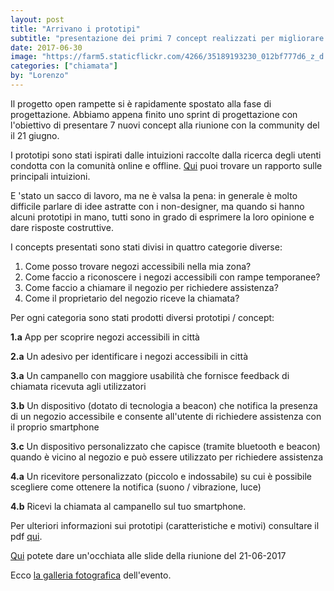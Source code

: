 ```yaml
---
layout: post
title: "Arrivano i prototipi"
subtitle: "presentazione dei primi 7 concept realizzati per migliorare l'esperienza di chiamata"
date: 2017-06-30
image: "https://farm5.staticflickr.com/4266/35189193230_012bf777d6_z_d.jpg"
categories: ["chiamata"]
by: "Lorenzo"
---
```


Il progetto open rampette si è rapidamente spostato alla fase di progettazione.
Abbiamo appena finito uno sprint di progettazione con l'obiettivo di presentare 7 nuovi concept alla riunione con la community del il 21 giugno.

I prototipi sono stati ispirati dalle intuizioni raccolte dalla ricerca degli utenti condotta con la comunità online e offline. [Qui](https://edgeryders.eu/t/open-rampette-la-chiamata-insights-from-the-questionnaire/839) puoi trovare un rapporto sulle principali intuizioni.

E 'stato un sacco di lavoro, ma ne è valsa la pena: in generale è molto difficile parlare di idee astratte con i non-designer, ma quando si hanno alcuni prototipi in mano, tutti sono in grado di esprimere la loro opinione e dare risposte costruttive.

I concepts presentati sono stati divisi in quattro categorie diverse:

1. Come posso trovare negozi accessibili nella mia zona?
2. Come faccio a riconoscere i negozi accessibili con rampe temporanee?
3. Come faccio a chiamare il negozio per richiedere assistenza?
4. Come il proprietario del negozio riceve la chiamata?

Per ogni categoria sono stati prodotti diversi prototipi / concept:

**1.a** App per scoprire negozi accessibili in città

**2.a** Un adesivo per identificare i negozi accessibili in città

**3.a** Un campanello con maggiore usabilità che fornisce feedback di chiamata ricevuta agli utilizzatori

**3.b** Un dispositivo (dotato di tecnologia a beacon) che notifica la presenza di un negozio accessibile e consente all'utente di richiedere assistenza con il proprio smartphone

**3.c** Un dispositivo personalizzato che capisce (tramite bluetooth e beacon) quando è vicino al negozio e può essere utilizzato per richiedere assistenza

**4.a** Un ricevitore personalizzato (piccolo e indossabile) su cui è possibile scegliere come ottenere la notifica (suono / vibrazione, luce)

**4.b** Ricevi la chiamata al campanello sul tuo smartphone.

Per ulteriori informazioni sui prototipi (caratteristiche e motivi) consultare il pdf [qui](https://drive.google.com/file/d/0B2SJ8fygbNJmV09qcUJYNEFsS28/view?usp=sharing).

[Qui](https://docs.google.com/presentation/d/1hDlnd9nbMixGVOHXKeNYFB-CWaeHa3RrVJh3WMHFgVA/edit?usp=sharing) potete dare un'occhiata alle slide della riunione del 21-06-2017

Ecco [la galleria fotografica](https://www.flickr.com/photos/wemake_cc/albums/72157682768295823) dell'evento.
